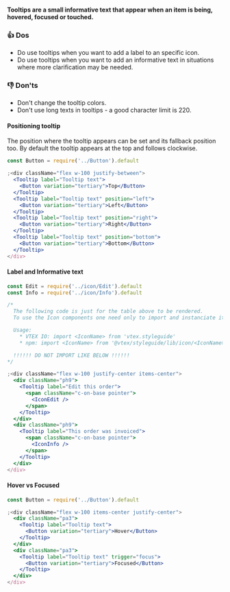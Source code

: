 #### Tooltips are a small informative text that appear when an item is being, hovered, focused or touched.

### 👍 Dos

- Do use tooltips when you want to add a label to an specific icon.
- Do use tooltips when you want to add an informative text in situations where more clarification may be needed.

### 👎 Don'ts

- Don't change the tooltip colors.
- Don't use long texts in tooltips - a good character limit is 220.

#### Positioning tooltip

The position where the tooltip appears can be set and its fallback position too. By default the tooltip appears at the top and follows clockwise.

```jsx
const Button = require('../Button').default

;<div className="flex w-100 justify-between">
  <Tooltip label="Tooltip text">
    <Button variation="tertiary">Top</Button>
  </Tooltip>
  <Tooltip label="Tooltip text" position="left">
    <Button variation="tertiary">Left</Button>
  </Tooltip>
  <Tooltip label="Tooltip text" position="right">
    <Button variation="tertiary">Right</Button>
  </Tooltip>
  <Tooltip label="Tooltip text" position="bottom">
    <Button variation="tertiary">Bottom</Button>
  </Tooltip>
</div>
```

#### Label and Informative text

```jsx
const Edit = require('../icon/Edit').default
const Info = require('../icon/Info').default

/*
  The following code is just for the table above to be rendered.
  To use the Icon components one need only to import and instanciate it.

  Usage:
    * VTEX IO: import <IconName> from 'vtex.styleguide'
    * npm: import <IconName> from '@vtex/styleguide/lib/icon/<IconName>'

  !!!!!! DO NOT IMPORT LIKE BELOW !!!!!!
*/

;<div className="flex w-100 justify-center items-center">
  <div className="ph9">
    <Tooltip label="Edit this order">
      <span className="c-on-base pointer">
        <IconEdit />
      </span>
    </Tooltip>
  </div>
  <div className="ph9">
    <Tooltip label="This order was invoiced">
      <span className="c-on-base pointer">
        <IconInfo />
      </span>
    </Tooltip>
  </div>
</div>
```

#### Hover vs Focused

```jsx
const Button = require('../Button').default

;<div className="flex w-100 items-center justify-center">
  <div className="pa3">
    <Tooltip label="Tooltip text">
      <Button variation="tertiary">Hover</Button>
    </Tooltip>
  </div>
  <div className="pa3">
    <Tooltip label="Tooltip text" trigger="focus">
      <Button variation="tertiary">Focused</Button>
    </Tooltip>
  </div>
</div>
```
